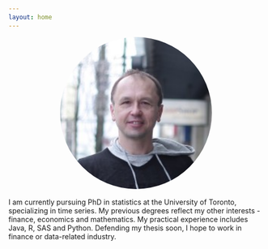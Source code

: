 ```yaml
---
layout: home
---
```


<p style="text-align:center;"><img src="/assets/images/self.jpg"
 alt="" height="auto" width="300" style="border-radius:50%"></p>

I am currently pursuing PhD in statistics at the University of Toronto,
specializing in time series.
My previous degrees reflect my other interests - finance, economics and
mathematics. My practical experience includes Java, R, SAS and Python.
Defending my thesis soon, I hope to work in finance or data-related industry. 

